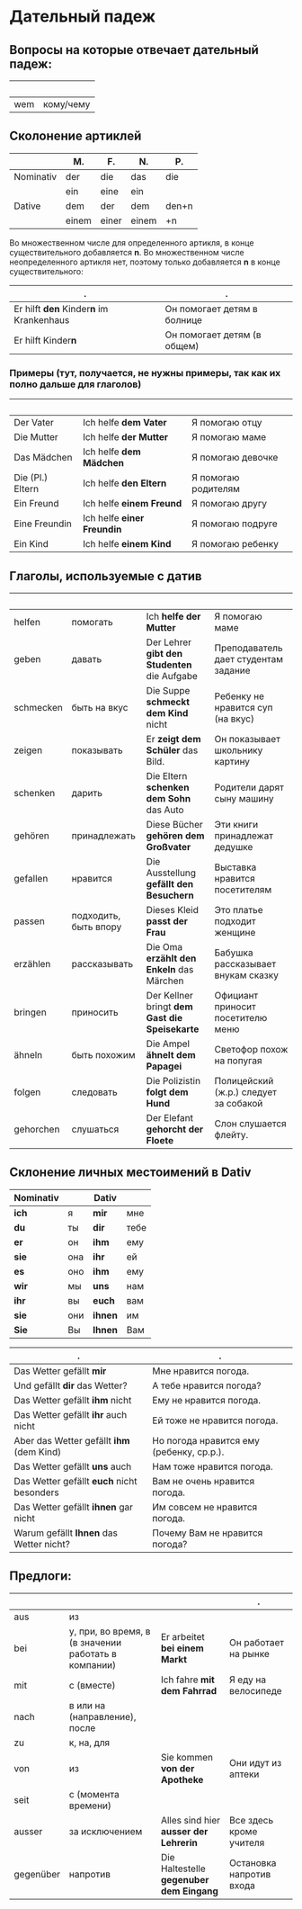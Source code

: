 # Дательный падеж

## Вопросы на которые отвечает дательный падеж: 

&nbsp;|&nbsp;      
------|----------
wem   | кому/чему

## Сколонение артиклей

&nbsp;    | M.         |  F.           | N.        | P.
----------|------------|---------------|-----------|-----
Nominativ | der        | die           | das       | die 
&nbsp;    | ein        | eine          | ein       |
Dative    | dem        | der           | dem       | den+n
&nbsp;    | einem      | einer         | einem     | +n

Во множественном числе для определенного артикля, в конце существительного добавляется **n**. Во множественном числе неопределенного артикля нет, поэтому только добавляется **n** в конце существительного:

.|.
-|-
Er hilft **den** Kinder**n** im Krankenhaus | Он помогает детям в болнице
Er hilft Kinder**n** | Он помогает детям (в общем)


### Примеры (тут, получается, не нужны примеры, так как их полно дальше для глаголов)

&nbsp;     | &nbsp;                             | &nbsp;
-----------|------------------------------------|---------------
Der Vater  | Ich helfe __dem Vater__            | Я помогаю отцу
Die Mutter       | Ich helfe **der Mutter**           | Я помогаю маме
Das Mädchen        | Ich helfe **dem Mädchen**          | Я помогаю девочке
Die (Pl.) Eltern | Ich helfe **den Eltern**           | Я помогаю родителям
Ein Freund    | Ich helfe __einem Freund__   | Я помогаю другу
Eine Freundin | Ich helfe **einer Freundin** | Я помогаю подруге
Ein Kind      | Ich helfe **einem Kind**        | Я помогаю ребенку



## Глаголы, используемые c датив

&nbsp;      | &nbsp;       | &nbsp;                                        | &nbsp;
------------|--------------|-----------------------------------------------|------
helfen      | помогать     | Ich __helfe der Mutter__                      | Я помогаю маме
geben       | давать       | Der Lehrer __gibt den Studenten__ die Aufgabe | Преподаватель дает студентам задание
schmecken   | быть на вкус | Die Suppe __schmeckt dem Kind__ nicht         | Ребенку не нравится суп (на вкус)
zeigen      | показывать   | Er __zeigt dem Schüler__ das Bild.            | Он показывает школьнику картину
schenken    | дарить       | Die Eltern __schenken dem Sohn__ das Auto     | Родители дарят сыну машину
gehören     | принадлежать | Diese Bücher __gehören dem Großvater__        | Эти книги принадлежат дедушке
gefallen    | нравится     | Die Ausstellung __gefällt den Besuchern__     | Выставка нравится посетителям
passen      | подходить, быть впору | Dieses Kleid **passt der Frau** | Это платье подходит женщине
erzählen | рассказывать | Die Oma **erzählt den Enkeln** das Märchen | Бабушка рассказывает внукам сказку 
bringen | приносить | Der Kellner bringt **dem Gast die Speisekarte** | Официант приносит посетителю меню
ähneln      | быть похожим | Die Ampel __ähnelt dem Papagei__              | Светофор похож на попугая
folgen      | следовать    | Die Polizistin __folgt dem Hund__             | Полицейский (ж.р.) следует за собакой
gehorchen   | слушаться    | Der Elefant __gehorcht der Floete__           | Слон слушается флейту.


## Склонение личных местоимений в Dativ

Nominativ      | &nbsp;  | Dativ   | &nbsp;	
---------------|---------|---------|---------
**ich**       |	я       | **mir**     |	мне
**du**	      | ты      | **dir**     |	тебе
**er**	      | он      | **ihm**     |	ему
**sie**       |	она     | **ihr**     |	ей
**es**        |	оно	    | **ihm**     |	ему
**wir**	      | мы	    | **uns**	  | нам
**ihr**	      | вы	    | **euch**    |	вам
**sie**	      | они	    | **ihnen**   |	им
**Sie**	      | Вы     	| **Ihnen**   |	Вам

.                           | . 
--------------------------------|-----------------------------------
Das Wetter gefällt **mir**      | Мне нравится погода.
Und gefällt **dir** das Wetter? | А тебе нравится погода?
Das Wetter gefällt **ihm** nicht| Ему не нравится погода.
Das Wetter gefällt **ihr** auch nicht | Ей тоже не нравится погода.
Aber das Wetter gefällt **ihm** (dem Kind)|Но погода нравится ему (ребенку, ср.р.).
Das Wetter gefällt **uns** auch | Нам тоже нравится погода.
Das Wetter gefällt **euch** nicht besonders | Вам не очень нравится погода.
Das Wetter gefällt **ihnen** gar nicht | Им совсем не нравится погода.
Warum gefällt **Ihnen** das Wetter nicht? | Почему Вам не нравится погода?





## Предлоги:

&nbsp;    | &nbsp;     | &nbsp;       |.
----------|------------|--------------|----------
aus       | из         |
bei       | у, при, во время, в (в значении работать в компании) | Er arbeitet __bei einem Markt__ | Он работает на рынке
mit       | с (вместе) | Ich fahre __mit dem Fahrrad__ | Я еду на велосипеде
nach      | в или на (направление), после
zu        | к, на, для |
von       | из         | Sie kommen __von der Apotheke__ | Они идут из аптеки
seit      | с (момента времени)
ausser    | за исключением | Alles sind hier **ausser der Lehrerin** | Все здесь кроме учителя
gegenüber | напротив       | Die Haltestelle __gegenuber dem Eingang__ | Остановка напротив входа

